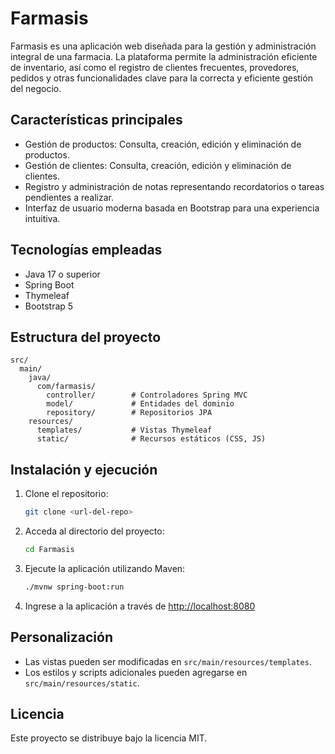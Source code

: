 # Farmasis

Farmasis es una aplicación web diseñada para la gestión y administración integral de una farmacia. La plataforma permite la administración eficiente de inventario, así como el registro de clientes frecuentes, provedores, pedidos y otras funcionalidades clave para la correcta y eficiente gestión del negocio.

## Características principales
- Gestión de productos: Consulta, creación, edición y eliminación de productos.
- Gestión de clientes: Consulta, creación, edición y eliminación de clientes.
- Registro y administración de notas representando recordatorios o tareas pendientes a realizar.
- Interfaz de usuario moderna basada en Bootstrap para una experiencia intuitiva.


## Tecnologías empleadas
- Java 17 o superior
- Spring Boot
- Thymeleaf
- Bootstrap 5

## Estructura del proyecto
```
src/
  main/
    java/
      com/farmasis/
        controller/        # Controladores Spring MVC
        model/             # Entidades del dominio
        repository/        # Repositorios JPA
    resources/
      templates/           # Vistas Thymeleaf
      static/              # Recursos estáticos (CSS, JS)
```

## Instalación y ejecución
1. Clone el repositorio:
   ```bash
   git clone <url-del-repo>
   ```
2. Acceda al directorio del proyecto:
   ```bash
   cd Farmasis
   ```
3. Ejecute la aplicación utilizando Maven:
   ```bash
   ./mvnw spring-boot:run
   ```
4. Ingrese a la aplicación a través de [http://localhost:8080](http://localhost:8080)

## Personalización
- Las vistas pueden ser modificadas en `src/main/resources/templates`.
- Los estilos y scripts adicionales pueden agregarse en `src/main/resources/static`.

## Licencia
Este proyecto se distribuye bajo la licencia MIT.
